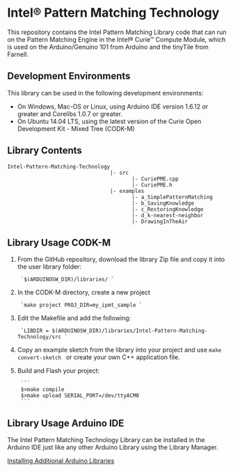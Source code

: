 # Intel® Pattern Matching Technology

This repository contains the Intel Pattern Matching Library code that can run on the Pattern Matching Engine in the Intel® Curie™ Compute Module, which is used on the Arduino/Genuino 101 from Arduino and the tinyTile from Farnell.

## Development Environments

This library can be used in the following development environments:

* On Windows, Mac-OS or Linux, using Arduino IDE version 1.6.12 or greater and Corelibs 1.0.7 or greater.
* On Ubuntu 14.04 LTS, using the latest version of the Curie Open Development Kit - Mixed Tree (CODK-M)

## Library Contents
```
Intel-Pattern-Matching-Technology
                                 |- src
                                        |- CuriePME.cpp
                                        |- CuriePME.h
                                 |- examples
                                        |- a_SimplePatternMatching
                                        |- b_SavingKnowledge
                                        |- c_RestoringKnowledge
                                        |- d_k-nearest-neighbor
                                        |- DrawingInTheAir 
```

## Library Usage CODK-M

1. From the GitHub repository, download the library Zip file and copy it into the user library folder:

        `$(ARDUINOSW_DIR)/libraries/ `

2. In the CODK-M directory, create a new project

        `make project PROJ_DIR=my_ipmt_sample `

3. Edit the Makefile and add the following:

        `LIBDIR = $(ARDUINOSW_DIR)/libraries/Intel-Pattern-Matching-Technology/src `

4. Copy an example sketch from the library into your project and use
        `make convert-sketch ` 
   or create your own C++ application file.

5. Build and Flash your project:

        ```
        $>make compile
        $>make upload SERIAL_PORT=/dev/ttyACM0
        ```

## Library Usage Arduino IDE

The Intel Pattern Matching Technology Library can be installed in the Arduino IDE just like any other Arduino Library using the Library Manager.

[Installing Additional Arduino Libraries](https://www.arduino.cc/en/Guide/Libraries)







